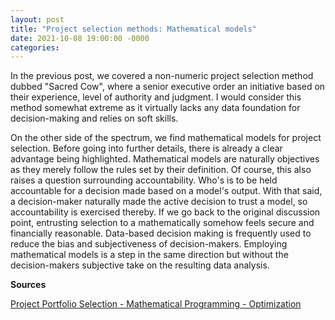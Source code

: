 ```yaml
---
layout: post
title: "Project selection methods: Mathematical models"
date: 2021-10-08 19:00:00 -0000
categories:
---
```


In the previous post, we covered a non-numeric project selection method dubbed "Sacred Cow", where a senior executive order an initiative based on their experience, level of authority and judgment. I would consider this method somewhat extreme as it virtually lacks any data foundation for decision-making and relies on soft skills. 

On the other side of the spectrum, we find mathematical models for project selection. Before going into further details, there is already a clear advantage being highlighted. Mathematical models are naturally objectives as they merely follow the rules set by their definition. Of course, this also raises a question surrounding accountability. Who's is to be held accountable for a decision made based on a model's output. With that said, a decision-maker naturally made the active decision to trust a model, so accountability is exercised thereby. If we go back to the original discussion point, entrusting selection to a mathematically somehow feels secure and financially reasonable. Data-based decision making is frequently used to reduce the bias and subjectiveness of decision-makers. Employing mathematical models is a step in the same direction but without the decision-makers subjective take on the resulting data analysis. 

<b>Sources</b>

[Project Portfolio Selection - Mathematical Programming - Optimization](https://www.pmi.org/learning/library/portfolio-selection-mathematical-programming-optimization-6074)
